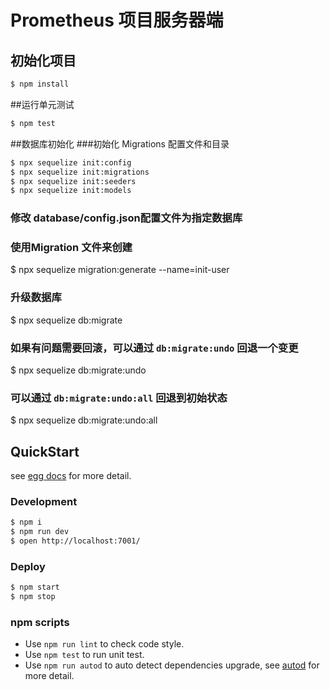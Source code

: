 # Prometheus 项目服务器端

## 初始化项目

```bash
$ npm install
```
##运行单元测试
```bash
$ npm test
```
##数据库初始化
###初始化 Migrations 配置文件和目录
```bash
$ npx sequelize init:config
$ npx sequelize init:migrations
$ npx sequelize init:seeders
$ npx sequelize init:models
```
### 修改 database/config.json配置文件为指定数据库
### 使用Migration 文件来创建
$ npx sequelize migration:generate --name=init-user
### 升级数据库
$ npx sequelize db:migrate
### 如果有问题需要回滚，可以通过 `db:migrate:undo` 回退一个变更
$ npx sequelize db:migrate:undo
### 可以通过 `db:migrate:undo:all` 回退到初始状态
$ npx sequelize db:migrate:undo:all

## QuickStart

<!-- add docs here for user -->

see [egg docs][egg] for more detail.

### Development

```bash
$ npm i
$ npm run dev
$ open http://localhost:7001/
```

### Deploy

```bash
$ npm start
$ npm stop
```

### npm scripts

- Use `npm run lint` to check code style.
- Use `npm test` to run unit test.
- Use `npm run autod` to auto detect dependencies upgrade, see [autod](https://www.npmjs.com/package/autod) for more detail.


[egg]: https://eggjs.org
